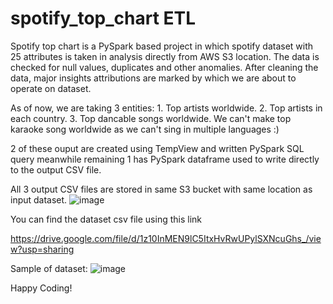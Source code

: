 # spotify_top_chart ETL
Spotify top chart is a PySpark based project in which spotify dataset with 25 attributes is taken in analysis directly from AWS S3 location. The data is checked for null values, duplicates and other anomalies. After cleaning the data, major insights attributions are marked by which we are about to operate on dataset.

As of now, we are taking 3 entities:
    1. Top artists worldwide.
    2. Top artists in each country.
    3. Top dancable songs worldwide.
    We can't make top karaoke song worldwide as we can't sing in multiple languages :)

2 of these ouput are created using TempView and written PySpark SQL query meanwhile remaining 1 has PySpark dataframe used to write directly to the output CSV file.

All 3 output CSV files are stored in same S3 bucket with same location as input dataset.
![image](https://github.com/creature-aditya/spotify_top_chart/assets/83203134/6345d3ae-8c9c-43e5-91ee-b171db643f2f)


You can find the dataset csv file using this link

https://drive.google.com/file/d/1z10InMEN9lC5ItxHvRwUPylSXNcuGhs_/view?usp=sharing

Sample of dataset:
![image](https://github.com/creature-aditya/spotify_top_chart/assets/83203134/772674bc-e5e3-4d02-afc8-69f91421c40e)


Happy Coding!
